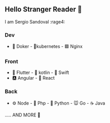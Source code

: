 ## Hello Stranger Reader 👋
I am Sergio Sandoval :rage4:	
### Dev
- 🐳 Doker - 🐙kubernetes - 🟩 Nginx
### Front
- 📱 Flutter - 📱 kotlin - 📱 Swift
- 🅰 Angular - 🔵 React
### Back
- ⚙ Node - 🐘 Php - 🐍 Python - 🐭 Go - ☕ Java

..... AND MORE 🦄
